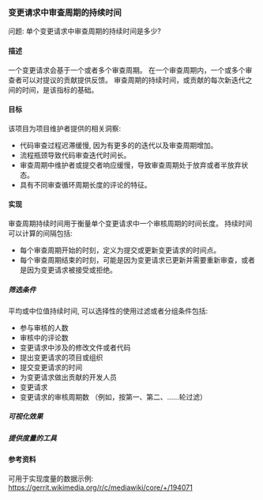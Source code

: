 ### 变更请求中审查周期的持续时间

问题: 单个变更请求中审查周期的持续时间是多少?

#### 描述

一个变更请求会基于一个或者多个审查周期。 在一个审查周期内，一个或多个审查者可以对提议的贡献提供反馈。 审查周期的持续时间，或贡​​献的每次新迭代之间的时间，是该指标的基础。

#### 目标
该项目为项目维护者提供的相关洞察:
* 代码审查过程迟滞缓慢, 因为有更多的的迭代以及审查周期增加。
* 流程瓶颈导致代码审查迭代时间长。
* 审查周期中维护者或提交者响应缓慢，导致审查周期处于放弃或者半放弃状态。
* 具有不同审查循环周期长度的评论的特征。

#### 实现
审查周期持续时间用于衡量单个变更请求中一个审核周期的时间长度。
持续时间可以计算的间隔包括:
* 每个审查周期开始的时刻，定义为提交或更新变更请求的时间点。
* 每个审查周期结束的时刻，可能是因为变更请求已更新并需要重新审查，或者是因为变更请求被接受或拒绝。

##### 筛选条件

平均或中位值持续时间, 可以选择性的使用过滤或者分组条件包括:
* 参与审核的人数
* 审核中的评论数
* 变更请求中涉及的修改文件或者代码
* 提出变更请求的项目或组织
* 提交变更请求的时间
* 为变更请求做出贡献的开发人员
* 变更请求
* 变更请求的审核周期数 （例如，按第一、第二、……轮过滤）

##### 可视化效果
##### 提供度量的工具

#### 参考资料

可用于实现度量的数据示例: https://gerrit.wikimedia.org/r/c/mediawiki/core/+/194071
